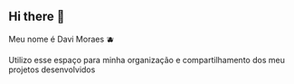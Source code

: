 ## Hi there 👋

Meu nome é Davi Moraes 🫐

Utilizo esse espaço para minha organização e compartilhamento dos meu projetos desenvolvidos
